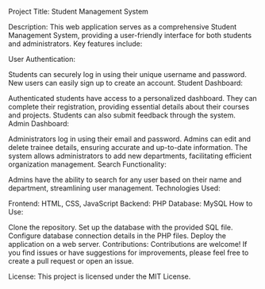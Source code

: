 Project Title: Student Management System

Description:
This web application serves as a comprehensive Student Management System, providing a user-friendly interface for both students and administrators. Key features include:

User Authentication:

Students can securely log in using their unique username and password.
New users can easily sign up to create an account.
Student Dashboard:

Authenticated students have access to a personalized dashboard.
They can complete their registration, providing essential details about their courses and projects.
Students can also submit feedback through the system.
Admin Dashboard:

Administrators log in using their email and password.
Admins can edit and delete trainee details, ensuring accurate and up-to-date information.
The system allows administrators to add new departments, facilitating efficient organization management.
Search Functionality:

Admins have the ability to search for any user based on their name and department, streamlining user management.
Technologies Used:

Frontend: HTML, CSS, JavaScript
Backend: PHP
Database: MySQL
How to Use:

Clone the repository.
Set up the database with the provided SQL file.
Configure database connection details in the PHP files.
Deploy the application on a web server.
Contributions:
Contributions are welcome! If you find issues or have suggestions for improvements, please feel free to create a pull request or open an issue.

License:
This project is licensed under the MIT License.
